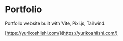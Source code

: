 # Portfolio

Portfolio website built with Vite, Pixi.js, Tailwind.

[https://yurikoshiishi.com/](https://yurikoshiishi.com/)
